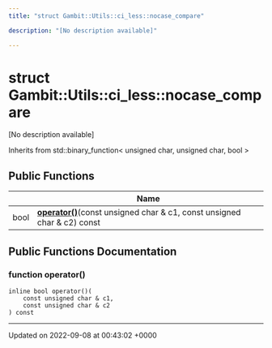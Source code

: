 ```yaml
---
title: "struct Gambit::Utils::ci_less::nocase_compare"

description: "[No description available]"

---
```


# struct Gambit::Utils::ci_less::nocase_compare



[No description available]

Inherits from std::binary_function< unsigned char, unsigned char, bool >

## Public Functions

|                | Name           |
| -------------- | -------------- |
| bool | **[operator()](/documentation/code/classes/structgambit_1_1utils_1_1ci__less_1_1nocase__compare/#function-operator)**(const unsigned char & c1, const unsigned char & c2) const |

## Public Functions Documentation

### function operator()

```
inline bool operator()(
    const unsigned char & c1,
    const unsigned char & c2
) const
```


-------------------------------

Updated on 2022-09-08 at 00:43:02 +0000